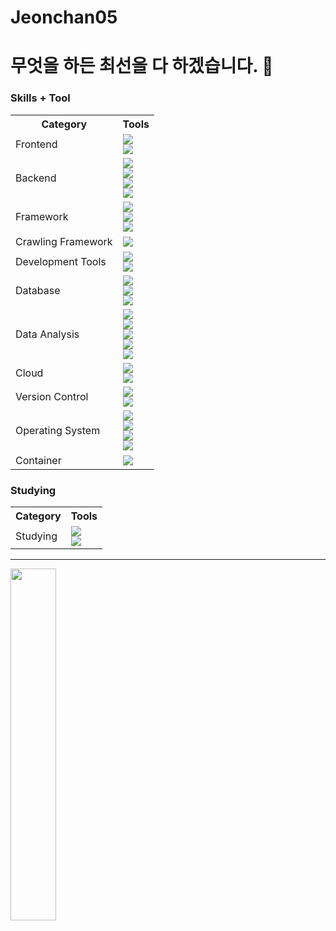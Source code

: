 # Jeonchan05
# 무엇을 하든 최선을 다 하겠습니다. 👋
<h3>Skills + Tool</h3>
<table>
  <tr>
    <th>Category</th>
    <th>Tools</th>
  </tr>
  <tr>
    <td>Frontend</td>
    <td>
      <img src="https://img.shields.io/badge/HTML5-E34F26.svg?style=for-the-badge&logo=html5&logoColor=white" /><br>
      <img src="https://img.shields.io/badge/CSS3-1572B6.svg?style=for-the-badge&logo=css3&logoColor=white" />
    </td>
  </tr>
  <tr>
    <td>Backend</td>
    <td>
      <img src="https://img.shields.io/badge/Java-007396.svg?style=for-the-badge&logo=java&logoColor=white" /><br>
      <img src="https://img.shields.io/badge/JavaScript-F7DF1E.svg?style=for-the-badge&logo=javascript&logoColor=white" /><br>
      <img src="https://img.shields.io/badge/Python-3776AB.svg?style=for-the-badge&logo=python&logoColor=white" /><br>
      <img src="https://img.shields.io/badge/Node.js-339933.svg?style=for-the-badge&logo=node.js&logoColor=white" />
    </td>
  </tr>
  <tr>
    <td>Framework</td>
    <td>
      <img src="https://img.shields.io/badge/Spring-6DB33F.svg?style=for-the-badge&logo=spring&logoColor=white" /><br>
      <img src="https://img.shields.io/badge/Express-000000.svg?style=for-the-badge&logo=express&logoColor=white" /><br>
      <img src="https://img.shields.io/badge/FastAPI-009688.svg?style=for-the-badge&logo=fastapi&logoColor=white" />
    </td>
  </tr>
  <tr>
    <td>Crawling Framework</td>
    <td>
      <img src="https://img.shields.io/badge/Selenium-43B02A.svg?style=for-the-badge&logo=selenium&logoColor=white" />
    </td>
  </tr>
  <tr>
    <td>Development Tools</td>
    <td>
      <img src="https://img.shields.io/badge/Eclipse%20IDE-2C2255.svg?style=for-the-badge&logo=eclipseide&logoColor=white" /><br>
      <img src="https://img.shields.io/badge/Visual%20Studio%20Code-007ACC.svg?style=for-the-badge&logo=visualstudiocode&logoColor=white" />
    </td>
  </tr>
  <tr>
    <td>Database</td>
    <td>
      <img src="https://img.shields.io/badge/Oracle-F80000?style=flat-square&logo=oracle&logoColor=white" /><br>
      <img src="https://img.shields.io/badge/MySQL-4479A1?style=flat-square&logo=mysql&logoColor=white" /><br>
      <img src="https://img.shields.io/badge/MariaDB-003545?style=flat-square&logo=mariadb&logoColor=white" />
    </td>
  </tr>
  <tr>
    <td>Data Analysis</td>
    <td>
      <img src="https://img.shields.io/badge/NumPy-013243?style=flat-square&logo=numpy&logoColor=white" /><br>
      <img src="https://img.shields.io/badge/Pandas-150458?style=flat-square&logo=pandas&logoColor=white" /><br>
      <img src="https://img.shields.io/badge/scikit--learn-F7931E?style=flat-square&logo=scikit-learn&logoColor=white" /><br>
      <img src="https://img.shields.io/badge/Keras-D00000?style=flat-square&logo=keras&logoColor=white" /><br>
      <img src="https://img.shields.io/badge/SciPy-8CAAE6?style=flat-square&logo=scipy&logoColor=white" />
    </td>
  </tr>
  <tr>
    <td>Cloud</td>
    <td>
      <img src="https://img.shields.io/badge/Google%20Cloud-4285F4?style=flat-square&logo=googlecloud&logoColor=white" /><br>
      <img src="https://img.shields.io/badge/KT%20Cloud-FF3300?style=flat-square&logo=icloud&logoColor=white" />
    </td>
  </tr>
  <tr>
    <td>Version Control</td>
    <td>
      <img src="https://img.shields.io/badge/Git-F05032?style=flat-square&logo=git&logoColor=white" /><br>
      <img src="https://img.shields.io/badge/GitHub-181717?style=flat-square&logo=github&logoColor=white" />
    </td>
  </tr>
  <tr>
    <td>Operating System</td>
    <td>
      <img src="https://img.shields.io/badge/Windows-0078D4?style=flat-square&logo=windows&logoColor=white" /><br>
      <img src="https://img.shields.io/badge/macOS-000000?style=flat-square&logo=apple&logoColor=white" /><br>
      <img src="https://img.shields.io/badge/Ubuntu-E95420?style=flat-square&logo=ubuntu&logoColor=white" /><br>
      <img src="https://img.shields.io/badge/CentOS-262577?style=flat-square&logo=centos&logoColor=white" />
    </td>
  </tr>
  <tr>
    <td>Container</td>
    <td>
      <img src="https://img.shields.io/badge/docker-2496ED.svg?style=for-the-badge&logo=docker&logoColor=white" />
    </td>
  </tr>
</table>

<h3>Studying</h3>
<table>
  <tr>
    <th>Category</th>
    <th>Tools</th>
  </tr>
  <tr>
    <td>Studying</td>
    <td>
      <img src="https://img.shields.io/badge/nestjs-E0234E?style=flat-square&logo=nestjs&logoColor=white" /><br>
      <img src="https://img.shields.io/badge/kubernetes-326CE5?style=flat-square&logo=kubernetes&logoColor=white" />
    </td>
  </tr>
</table>

<hr>
<div>
  <a href="https://github.com/anuraghazra/github-readme-stats">
    <img src="https://github-readme-stats.vercel.app/api/top-langs/?username=junia3&layout=donut&show_icons=true&theme=material-palenight&hide_border=true&bg_color=20232a&icon_color=58A6FF&text_color=fff&title_color=58A6FF&count_private=true&exclude_repo=Face-Transfer-Application" width=38% />
</a>    
</div>

